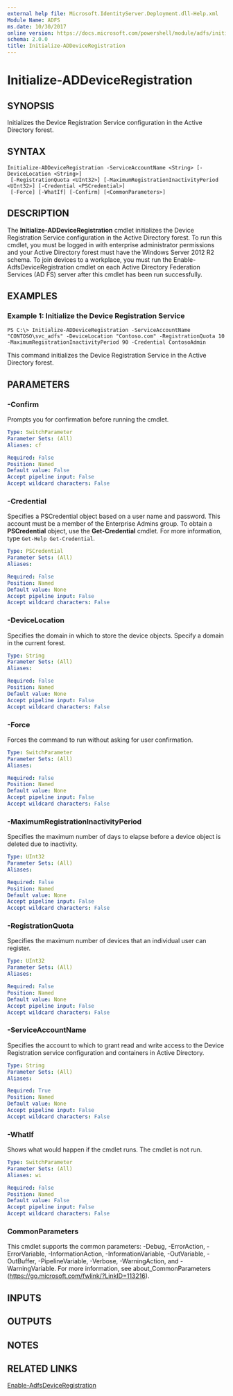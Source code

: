 ```yaml
---
external help file: Microsoft.IdentityServer.Deployment.dll-Help.xml
Module Name: ADFS
ms.date: 10/30/2017
online version: https://docs.microsoft.com/powershell/module/adfs/initialize-addeviceregistration?view=windowsserver2012r2-ps&wt.mc_id=ps-gethelp
schema: 2.0.0
title: Initialize-ADDeviceRegistration
---
```


# Initialize-ADDeviceRegistration

## SYNOPSIS
Initializes the Device Registration Service configuration in the Active Directory forest.

## SYNTAX

```
Initialize-ADDeviceRegistration -ServiceAccountName <String> [-DeviceLocation <String>]
 [-RegistrationQuota <UInt32>] [-MaximumRegistrationInactivityPeriod <UInt32>] [-Credential <PSCredential>]
 [-Force] [-WhatIf] [-Confirm] [<CommonParameters>]
```

## DESCRIPTION
The **Initialize-ADDeviceRegistration** cmdlet initializes the Device Registration Service configuration in the Active Directory forest.
To run this cmdlet, you must be logged in with enterprise administrator permissions and your Active Directory forest must have the Windows Server 2012 R2 schema.
To join devices to a workplace, you must run the Enable-AdfsDeviceRegistration cmdlet on each Active Directory Federation Services (AD FS) server after this cmdlet has been run successfully.

## EXAMPLES

### Example 1: Initialize the Device Registration Service
```
PS C:\> Initialize-ADDeviceRegistration -ServiceAccountName "CONTOSO\svc_adfs" -DeviceLocation "Contoso.com" -RegistrationQuota 10 -MaximumRegistrationInactivityPeriod 90 -Credential ContosoAdmin
```

This command initializes the Device Registration Service in the Active Directory forest.

## PARAMETERS

### -Confirm
Prompts you for confirmation before running the cmdlet.

```yaml
Type: SwitchParameter
Parameter Sets: (All)
Aliases: cf

Required: False
Position: Named
Default value: False
Accept pipeline input: False
Accept wildcard characters: False
```

### -Credential
Specifies a PSCredential object based on a user name and password.
This account must be a member of the Enterprise Admins group.
To obtain a **PSCredential** object, use the **Get-Credential** cmdlet.
For more information, type `Get-Help Get-Credential`.

```yaml
Type: PSCredential
Parameter Sets: (All)
Aliases: 

Required: False
Position: Named
Default value: None
Accept pipeline input: False
Accept wildcard characters: False
```

### -DeviceLocation
Specifies the domain in which to store the device objects.
Specify a domain in the current forest.

```yaml
Type: String
Parameter Sets: (All)
Aliases: 

Required: False
Position: Named
Default value: None
Accept pipeline input: False
Accept wildcard characters: False
```

### -Force
Forces the command to run without asking for user confirmation.

```yaml
Type: SwitchParameter
Parameter Sets: (All)
Aliases: 

Required: False
Position: Named
Default value: None
Accept pipeline input: False
Accept wildcard characters: False
```

### -MaximumRegistrationInactivityPeriod
Specifies the maximum number of days to elapse before a device object is deleted due to inactivity.

```yaml
Type: UInt32
Parameter Sets: (All)
Aliases: 

Required: False
Position: Named
Default value: None
Accept pipeline input: False
Accept wildcard characters: False
```

### -RegistrationQuota
Specifies the maximum number of devices that an individual user can register.

```yaml
Type: UInt32
Parameter Sets: (All)
Aliases: 

Required: False
Position: Named
Default value: None
Accept pipeline input: False
Accept wildcard characters: False
```

### -ServiceAccountName
Specifies the account to which to grant read and write access to the Device Registration service configuration and containers in Active Directory.

```yaml
Type: String
Parameter Sets: (All)
Aliases: 

Required: True
Position: Named
Default value: None
Accept pipeline input: False
Accept wildcard characters: False
```

### -WhatIf
Shows what would happen if the cmdlet runs.
The cmdlet is not run.

```yaml
Type: SwitchParameter
Parameter Sets: (All)
Aliases: wi

Required: False
Position: Named
Default value: False
Accept pipeline input: False
Accept wildcard characters: False
```

### CommonParameters
This cmdlet supports the common parameters: -Debug, -ErrorAction, -ErrorVariable, -InformationAction, -InformationVariable, -OutVariable, -OutBuffer, -PipelineVariable, -Verbose, -WarningAction, and -WarningVariable. For more information, see about_CommonParameters (https://go.microsoft.com/fwlink/?LinkID=113216).

## INPUTS

## OUTPUTS

## NOTES

## RELATED LINKS

[Enable-AdfsDeviceRegistration](./Enable-AdfsDeviceRegistration.md)

